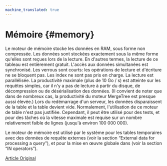 ```yaml
---
machine_translated: true
---
```


# Mémoire {#memory}

Le moteur de mémoire stocke les données en RAM, sous forme non compressée. Les données sont stockées exactement sous la même forme qu'elles sont reçues lors de la lecture. En d'autres termes, la lecture de ce tableau est entièrement gratuit.
L'accès aux données simultanées est synchronisé. Les verrous sont courts: les opérations de lecture et d'écriture ne se bloquent pas.
Les index ne sont pas pris en charge. La lecture est parallélisée.
La productivité maximale (plus de 10 Go / s) est atteinte sur les requêtes simples, car il n'y a pas de lecture à partir du disque, de décompression ou de désérialisation des données. (Il convient de noter que dans de nombreux cas, la productivité du moteur MergeTree est presque aussi élevée.)
Lors du redémarrage d'un serveur, les données disparaissent de la table et la table devient vide.
Normalement, l'utilisation de ce moteur de table n'est pas justifiée. Cependant, il peut être utilisé pour des tests, et pour des tâches où la vitesse maximale est requise sur un nombre relativement faible de lignes (jusqu'à environ 100 000 000).

Le moteur de mémoire est utilisé par le système pour les tables temporaires avec des données de requête externes (voir la section “External data for processing a query”), et pour la mise en œuvre globale dans (voir la section “IN operators”).

[Article Original](https://clickhouse.tech/docs/en/operations/table_engines/memory/) <!--hide-->

